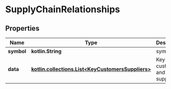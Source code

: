 
# SupplyChainRelationships

## Properties
Name | Type | Description | Notes
------------ | ------------- | ------------- | -------------
**symbol** | **kotlin.String** | symbol |  [optional]
**data** | [**kotlin.collections.List&lt;KeyCustomersSuppliers&gt;**](KeyCustomersSuppliers.md) | Key customers and suppliers. |  [optional]



